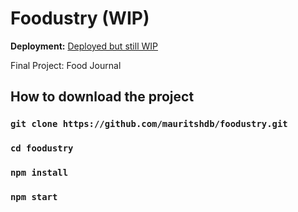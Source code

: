 # Foodustry (WIP)

**Deployment:** [Deployed but still WIP](https://foodustry.netlify.app/)

Final Project: Food Journal

## How to download the project

### `git clone https://github.com/mauritshdb/foodustry.git`

### `cd foodustry`

### `npm install`

### `npm start`
